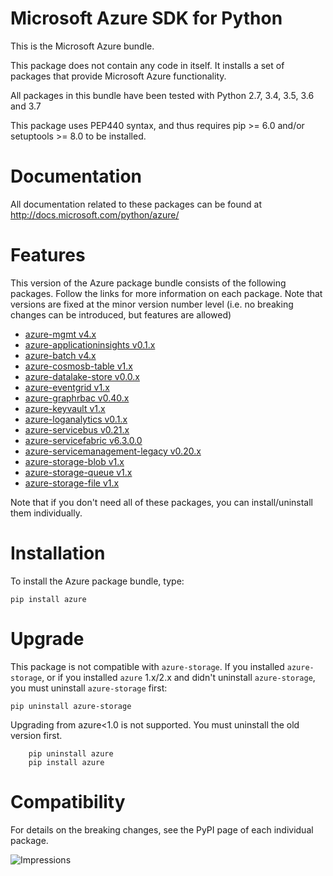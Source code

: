 # Microsoft Azure SDK for Python

This is the Microsoft Azure bundle.

This package does not contain any code in itself. It installs a set
of packages that provide Microsoft Azure functionality.

All packages in this bundle have been tested with Python 2.7, 3.4, 3.5, 3.6 and 3.7

This package uses PEP440 syntax, and thus requires pip >= 6.0 and/or setuptools >= 8.0
to be installed.


# Documentation

All documentation related to these packages can be found at http://docs.microsoft.com/python/azure/


# Features

This version of the Azure package bundle consists of the following
packages. Follow the links for more information on each package.
Note that versions are fixed at the minor version number level
(i.e. no breaking changes can be introduced, but features are allowed)

-  [azure-mgmt v4.x](https://pypi.python.org/pypi/azure-mgmt)
-  [azure-applicationinsights v0.1.x](https://pypi.python.org/pypi/azure-applicationinsights)
-  [azure-batch v4.x](https://pypi.python.org/pypi/azure-batch)
-  [azure-cosmosb-table v1.x](https://pypi.python.org/pypi/azure-cosmosdb-table)
-  [azure-datalake-store v0.0.x](https://pypi.python.org/pypi/azure-datalake-store)
-  [azure-eventgrid v1.x](https://pypi.python.org/pypi/azure-eventgrid)
-  [azure-graphrbac v0.40.x](https://pypi.python.org/pypi/azure-graphrbac)
-  [azure-keyvault v1.x](https://pypi.python.org/pypi/azure-keyvault)
-  [azure-loganalytics v0.1.x](https://pypi.python.org/pypi/azure-loganalytics)
-  [azure-servicebus v0.21.x](https://pypi.python.org/pypi/azure-servicebus)
-  [azure-servicefabric v6.3.0.0](https://pypi.python.org/pypi/azure-servicefabric)
-  [azure-servicemanagement-legacy v0.20.x](https://pypi.python.org/pypi/azure-servicemanagement-legacy)
-  [azure-storage-blob v1.x](https://pypi.python.org/pypi/azure-storage-blob)
-  [azure-storage-queue v1.x](https://pypi.python.org/pypi/azure-storage-queue)
-  [azure-storage-file v1.x](https://pypi.python.org/pypi/azure-storage-file)

Note that if you don't need all of these packages, you can install/uninstall them individually.


# Installation

To install the Azure package bundle, type:

```shell
pip install azure
```


# Upgrade

This package is not compatible with `azure-storage`.
If you installed `azure-storage`, or if you installed `azure` 1.x/2.x and didn't
uninstall `azure-storage`, you must uninstall `azure-storage` first:

```shell
pip uninstall azure-storage
```


Upgrading from azure<1.0 is not supported. You must uninstall the old version first.

```shell
    pip uninstall azure
    pip install azure
```


# Compatibility

For details on the breaking changes, see the PyPI page of each individual package.


![Impressions](https://azure-sdk-impressions.azurewebsites.net/api/impressions/azure-sdk-for-python%2Fazure%2FREADME.png)
